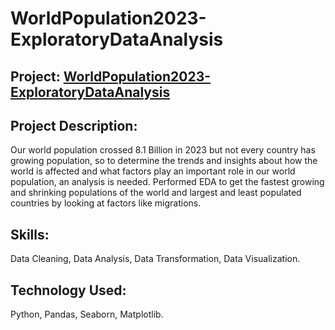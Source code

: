 # WorldPopulation2023-ExploratoryDataAnalysis

## Project: [WorldPopulation2023-ExploratoryDataAnalysis](https://github.com/vikaspabla/WorldPopulation2023-ExploratoryDataAnalysis/blob/main/WorldPopulation2023_ExploratoryDataAnalysis.ipynb)

## Project Description:
Our world population crossed 8.1 Billion in 2023 but not every country has growing population, so to determine the trends and insights about how the world is affected and what factors play an important role in our world population, an analysis is needed. Performed EDA to get the fastest growing and shrinking populations of the world and largest and least populated countries by looking at factors like migrations.

## Skills: 
Data Cleaning, Data Analysis, Data Transformation, Data Visualization.

## Technology Used:
Python, Pandas, Seaborn, Matplotlib.

